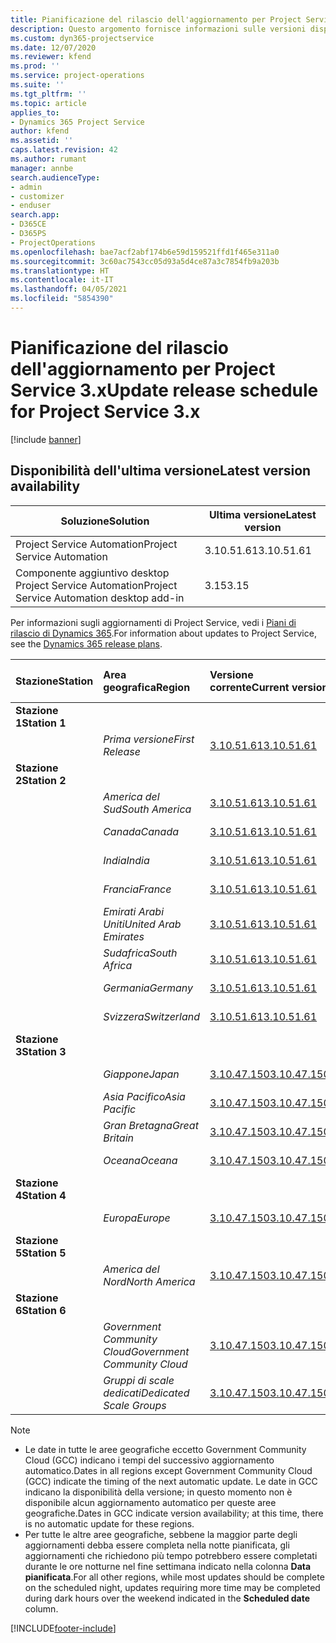 ```yaml
---
title: Pianificazione del rilascio dell'aggiornamento per Project Service 3.x
description: Questo argomento fornisce informazioni sulle versioni disponibili e future di Dynamics 365 Project Service Automation.
ms.custom: dyn365-projectservice
ms.date: 12/07/2020
ms.reviewer: kfend
ms.prod: ''
ms.service: project-operations
ms.suite: ''
ms.tgt_pltfrm: ''
ms.topic: article
applies_to:
- Dynamics 365 Project Service
author: kfend
ms.assetid: ''
caps.latest.revision: 42
ms.author: rumant
manager: annbe
search.audienceType:
- admin
- customizer
- enduser
search.app:
- D365CE
- D365PS
- ProjectOperations
ms.openlocfilehash: bae7acf2abf174b6e59d159521ffd1f465e311a0
ms.sourcegitcommit: 3c60ac7543cc05d93a5d4ce87a3c7854fb9a203b
ms.translationtype: HT
ms.contentlocale: it-IT
ms.lasthandoff: 04/05/2021
ms.locfileid: "5854390"
---
```

# <a name="update-release-schedule-for-project-service-3x"></a><span data-ttu-id="e7d66-103">Pianificazione del rilascio dell'aggiornamento per Project Service 3.x</span><span class="sxs-lookup"><span data-stu-id="e7d66-103">Update release schedule for Project Service 3.x</span></span>

[!include [banner](../includes/psa-now-project-operations.md)]

## <a name="latest-version-availability"></a><span data-ttu-id="e7d66-104">Disponibilità dell'ultima versione</span><span class="sxs-lookup"><span data-stu-id="e7d66-104">Latest version availability</span></span>

| <span data-ttu-id="e7d66-105">Soluzione</span><span class="sxs-lookup"><span data-stu-id="e7d66-105">Solution</span></span>  | <span data-ttu-id="e7d66-106">Ultima versione</span><span class="sxs-lookup"><span data-stu-id="e7d66-106">Latest version</span></span> |
|-------|----|
| <span data-ttu-id="e7d66-107">Project Service Automation</span><span class="sxs-lookup"><span data-stu-id="e7d66-107">Project Service Automation</span></span>    | <span data-ttu-id="e7d66-108">3.10.51.61</span><span class="sxs-lookup"><span data-stu-id="e7d66-108">3.10.51.61</span></span> |
| <span data-ttu-id="e7d66-109">Componente aggiuntivo desktop Project Service Automation</span><span class="sxs-lookup"><span data-stu-id="e7d66-109">Project Service Automation desktop add-in</span></span>                | <span data-ttu-id="e7d66-110">3.15</span><span class="sxs-lookup"><span data-stu-id="e7d66-110">3.15</span></span>          |

<span data-ttu-id="e7d66-111">Per informazioni sugli aggiornamenti di Project Service, vedi i [Piani di rilascio di Dynamics 365](https://docs.microsoft.com/dynamics365/release-plans/).</span><span class="sxs-lookup"><span data-stu-id="e7d66-111">For information about updates to Project Service, see the [Dynamics 365 release plans](https://docs.microsoft.com/dynamics365/release-plans/).</span></span> 

| <span data-ttu-id="e7d66-112">Stazione</span><span class="sxs-lookup"><span data-stu-id="e7d66-112">Station</span></span>  | <span data-ttu-id="e7d66-113">Area geografica</span><span class="sxs-lookup"><span data-stu-id="e7d66-113">Region</span></span> | <span data-ttu-id="e7d66-114">Versione corrente</span><span class="sxs-lookup"><span data-stu-id="e7d66-114">Current version</span></span> | <span data-ttu-id="e7d66-115">Prossima versione</span><span class="sxs-lookup"><span data-stu-id="e7d66-115">Next version</span></span> |  <span data-ttu-id="e7d66-116">Data pianificata</span><span class="sxs-lookup"><span data-stu-id="e7d66-116">Scheduled date</span></span>
| :---   | :---   | :---   | :---   |:---   |         
|<span data-ttu-id="e7d66-117"><strong>Stazione 1</strong></span><span class="sxs-lookup"><span data-stu-id="e7d66-117"><strong>Station 1</strong></span></span> | |  |  | |
| | <span data-ttu-id="e7d66-118"><i>Prima versione</i></span><span class="sxs-lookup"><span data-stu-id="e7d66-118"><i>First Release</i></span></span> | [<span data-ttu-id="e7d66-119">3.10.51.61</span><span class="sxs-lookup"><span data-stu-id="e7d66-119">3.10.51.61</span></span>](whats-new-ur-30.md) | <span data-ttu-id="e7d66-120">Da definire</span><span class="sxs-lookup"><span data-stu-id="e7d66-120">TBD</span></span> | <span data-ttu-id="e7d66-121">23 aprile 2021</span><span class="sxs-lookup"><span data-stu-id="e7d66-121">April 23, 2021</span></span>
|<span data-ttu-id="e7d66-122"><strong>Stazione 2</strong></span><span class="sxs-lookup"><span data-stu-id="e7d66-122"><strong>Station 2</strong></span></span> | |  |  | |
| | <span data-ttu-id="e7d66-123"><i>America del Sud</i></span><span class="sxs-lookup"><span data-stu-id="e7d66-123"><i>South America</i></span></span> | [<span data-ttu-id="e7d66-124">3.10.51.61</span><span class="sxs-lookup"><span data-stu-id="e7d66-124">3.10.51.61</span></span>](whats-new-ur-30.md) | <span data-ttu-id="e7d66-125">Da definire</span><span class="sxs-lookup"><span data-stu-id="e7d66-125">TBD</span></span> | <span data-ttu-id="e7d66-126">30 aprile 2021</span><span class="sxs-lookup"><span data-stu-id="e7d66-126">April 30, 2021</span></span>
| | <span data-ttu-id="e7d66-127"><i>Canada</i></span><span class="sxs-lookup"><span data-stu-id="e7d66-127"><i>Canada</i></span></span> | [<span data-ttu-id="e7d66-128">3.10.51.61</span><span class="sxs-lookup"><span data-stu-id="e7d66-128">3.10.51.61</span></span>](whats-new-ur-30.md) | <span data-ttu-id="e7d66-129">Da definire</span><span class="sxs-lookup"><span data-stu-id="e7d66-129">TBD</span></span> | <span data-ttu-id="e7d66-130">30 aprile 2021</span><span class="sxs-lookup"><span data-stu-id="e7d66-130">April 30, 2021</span></span>
| | <span data-ttu-id="e7d66-131"><i>India</i></span><span class="sxs-lookup"><span data-stu-id="e7d66-131"><i>India</i></span></span> | [<span data-ttu-id="e7d66-132">3.10.51.61</span><span class="sxs-lookup"><span data-stu-id="e7d66-132">3.10.51.61</span></span>](whats-new-ur-30.md) | <span data-ttu-id="e7d66-133">Da definire</span><span class="sxs-lookup"><span data-stu-id="e7d66-133">TBD</span></span> | <span data-ttu-id="e7d66-134">30 aprile 2021</span><span class="sxs-lookup"><span data-stu-id="e7d66-134">April 30, 2021</span></span>
| | <span data-ttu-id="e7d66-135"><i>Francia</i></span><span class="sxs-lookup"><span data-stu-id="e7d66-135"><i>France</i></span></span> | [<span data-ttu-id="e7d66-136">3.10.51.61</span><span class="sxs-lookup"><span data-stu-id="e7d66-136">3.10.51.61</span></span>](whats-new-ur-30.md) | <span data-ttu-id="e7d66-137">Da definire</span><span class="sxs-lookup"><span data-stu-id="e7d66-137">TBD</span></span> | <span data-ttu-id="e7d66-138">30 aprile 2021</span><span class="sxs-lookup"><span data-stu-id="e7d66-138">April 30, 2021</span></span>
| | <span data-ttu-id="e7d66-139"><i>Emirati Arabi Uniti</i></span><span class="sxs-lookup"><span data-stu-id="e7d66-139"><i>United Arab Emirates</i></span></span> | [<span data-ttu-id="e7d66-140">3.10.51.61</span><span class="sxs-lookup"><span data-stu-id="e7d66-140">3.10.51.61</span></span>](whats-new-ur-30.md) | <span data-ttu-id="e7d66-141">Da definire</span><span class="sxs-lookup"><span data-stu-id="e7d66-141">TBD</span></span> | <span data-ttu-id="e7d66-142">30 aprile 2021</span><span class="sxs-lookup"><span data-stu-id="e7d66-142">April 30, 2021</span></span>
| | <span data-ttu-id="e7d66-143"><i>Sudafrica</i></span><span class="sxs-lookup"><span data-stu-id="e7d66-143"><i>South Africa</i></span></span> | [<span data-ttu-id="e7d66-144">3.10.51.61</span><span class="sxs-lookup"><span data-stu-id="e7d66-144">3.10.51.61</span></span>](whats-new-ur-30.md) | <span data-ttu-id="e7d66-145">Da definire</span><span class="sxs-lookup"><span data-stu-id="e7d66-145">TBD</span></span> | <span data-ttu-id="e7d66-146">30 aprile 2021</span><span class="sxs-lookup"><span data-stu-id="e7d66-146">April 30, 2021</span></span>
| | <span data-ttu-id="e7d66-147"><i>Germania</i></span><span class="sxs-lookup"><span data-stu-id="e7d66-147"><i>Germany</i></span></span> | [<span data-ttu-id="e7d66-148">3.10.51.61</span><span class="sxs-lookup"><span data-stu-id="e7d66-148">3.10.51.61</span></span>](whats-new-ur-30.md) | <span data-ttu-id="e7d66-149">Da definire</span><span class="sxs-lookup"><span data-stu-id="e7d66-149">TBD</span></span> | <span data-ttu-id="e7d66-150">30 aprile 2021</span><span class="sxs-lookup"><span data-stu-id="e7d66-150">April 30, 2021</span></span>
| | <span data-ttu-id="e7d66-151"><i>Svizzera</i></span><span class="sxs-lookup"><span data-stu-id="e7d66-151"><i>Switzerland</i></span></span> | [<span data-ttu-id="e7d66-152">3.10.51.61</span><span class="sxs-lookup"><span data-stu-id="e7d66-152">3.10.51.61</span></span>](whats-new-ur-30.md) | <span data-ttu-id="e7d66-153">Da definire</span><span class="sxs-lookup"><span data-stu-id="e7d66-153">TBD</span></span> | <span data-ttu-id="e7d66-154">30 aprile 2021</span><span class="sxs-lookup"><span data-stu-id="e7d66-154">April 30, 2021</span></span>
|<span data-ttu-id="e7d66-155"><strong>Stazione 3</strong></span><span class="sxs-lookup"><span data-stu-id="e7d66-155"><strong>Station 3</strong></span></span> | |  |  | |
| | <span data-ttu-id="e7d66-156"><i>Giappone</i></span><span class="sxs-lookup"><span data-stu-id="e7d66-156"><i>Japan</i></span></span> | [<span data-ttu-id="e7d66-157">3.10.47.150</span><span class="sxs-lookup"><span data-stu-id="e7d66-157">3.10.47.150</span></span>](whats-new-ur-29-5.md) | [<span data-ttu-id="e7d66-158">3.10.51.61</span><span class="sxs-lookup"><span data-stu-id="e7d66-158">3.10.51.61</span></span>](whats-new-ur-30.md) | <span data-ttu-id="e7d66-159">9 aprile 2021</span><span class="sxs-lookup"><span data-stu-id="e7d66-159">April 9, 2021</span></span>
| | <span data-ttu-id="e7d66-160"><i>Asia Pacifico</i></span><span class="sxs-lookup"><span data-stu-id="e7d66-160"><i>Asia Pacific</i></span></span> | [<span data-ttu-id="e7d66-161">3.10.47.150</span><span class="sxs-lookup"><span data-stu-id="e7d66-161">3.10.47.150</span></span>](whats-new-ur-29-5.md) | [<span data-ttu-id="e7d66-162">3.10.51.61</span><span class="sxs-lookup"><span data-stu-id="e7d66-162">3.10.51.61</span></span>](whats-new-ur-30.md) | <span data-ttu-id="e7d66-163">9 aprile 2021</span><span class="sxs-lookup"><span data-stu-id="e7d66-163">April 9, 2021</span></span>
| | <span data-ttu-id="e7d66-164"><i>Gran Bretagna</i></span><span class="sxs-lookup"><span data-stu-id="e7d66-164"><i>Great Britain</i></span></span> | [<span data-ttu-id="e7d66-165">3.10.47.150</span><span class="sxs-lookup"><span data-stu-id="e7d66-165">3.10.47.150</span></span>](whats-new-ur-29-5.md) | [<span data-ttu-id="e7d66-166">3.10.51.61</span><span class="sxs-lookup"><span data-stu-id="e7d66-166">3.10.51.61</span></span>](whats-new-ur-30.md) | <span data-ttu-id="e7d66-167">9 aprile 2021</span><span class="sxs-lookup"><span data-stu-id="e7d66-167">April 9, 2021</span></span>
| | <span data-ttu-id="e7d66-168"><i>Oceana</i></span><span class="sxs-lookup"><span data-stu-id="e7d66-168"><i>Oceana</i></span></span> | [<span data-ttu-id="e7d66-169">3.10.47.150</span><span class="sxs-lookup"><span data-stu-id="e7d66-169">3.10.47.150</span></span>](whats-new-ur-29-5.md) | [<span data-ttu-id="e7d66-170">3.10.51.61</span><span class="sxs-lookup"><span data-stu-id="e7d66-170">3.10.51.61</span></span>](whats-new-ur-30.md) | <span data-ttu-id="e7d66-171">9 aprile 2021</span><span class="sxs-lookup"><span data-stu-id="e7d66-171">April 9, 2021</span></span>
|<span data-ttu-id="e7d66-172"><strong>Stazione 4</strong></span><span class="sxs-lookup"><span data-stu-id="e7d66-172"><strong>Station 4</strong></span></span> | |  |  | |
| | <span data-ttu-id="e7d66-173"><i>Europa</i></span><span class="sxs-lookup"><span data-stu-id="e7d66-173"><i>Europe</i></span></span> | [<span data-ttu-id="e7d66-174">3.10.47.150</span><span class="sxs-lookup"><span data-stu-id="e7d66-174">3.10.47.150</span></span>](whats-new-ur-29-5.md) | [<span data-ttu-id="e7d66-175">3.10.51.61</span><span class="sxs-lookup"><span data-stu-id="e7d66-175">3.10.51.61</span></span>](whats-new-ur-30.md) | <span data-ttu-id="e7d66-176">16 aprile 2021</span><span class="sxs-lookup"><span data-stu-id="e7d66-176">April 16, 2021</span></span>
|<span data-ttu-id="e7d66-177"><strong>Stazione 5</strong></span><span class="sxs-lookup"><span data-stu-id="e7d66-177"><strong>Station 5</strong></span></span> | |  |  | |
| | <span data-ttu-id="e7d66-178"><i>America del Nord</i></span><span class="sxs-lookup"><span data-stu-id="e7d66-178"><i>North America</i></span></span> | [<span data-ttu-id="e7d66-179">3.10.47.150</span><span class="sxs-lookup"><span data-stu-id="e7d66-179">3.10.47.150</span></span>](whats-new-ur-29-5.md) | [<span data-ttu-id="e7d66-180">3.10.51.61</span><span class="sxs-lookup"><span data-stu-id="e7d66-180">3.10.51.61</span></span>](whats-new-ur-30.md) | <span data-ttu-id="e7d66-181">23 aprile 2021</span><span class="sxs-lookup"><span data-stu-id="e7d66-181">April 23, 2021</span></span>
|<span data-ttu-id="e7d66-182"><strong>Stazione 6</strong></span><span class="sxs-lookup"><span data-stu-id="e7d66-182"><strong>Station 6</strong></span></span> | |  |  | |
| | <span data-ttu-id="e7d66-183"><i>Government Community Cloud</i></span><span class="sxs-lookup"><span data-stu-id="e7d66-183"><i>Government Community Cloud</i></span></span> | [<span data-ttu-id="e7d66-184">3.10.47.150</span><span class="sxs-lookup"><span data-stu-id="e7d66-184">3.10.47.150</span></span>](whats-new-ur-29-5.md) | [<span data-ttu-id="e7d66-185">3.10.51.61</span><span class="sxs-lookup"><span data-stu-id="e7d66-185">3.10.51.61</span></span>](whats-new-ur-30.md) | <span data-ttu-id="e7d66-186">30 aprile 2021</span><span class="sxs-lookup"><span data-stu-id="e7d66-186">April 30, 2021</span></span>
| | <span data-ttu-id="e7d66-187"><i>Gruppi di scale dedicati</i></span><span class="sxs-lookup"><span data-stu-id="e7d66-187"><i>Dedicated Scale Groups</i></span></span> | [<span data-ttu-id="e7d66-188">3.10.47.150</span><span class="sxs-lookup"><span data-stu-id="e7d66-188">3.10.47.150</span></span>](whats-new-ur-29-5.md) | [<span data-ttu-id="e7d66-189">3.10.51.61</span><span class="sxs-lookup"><span data-stu-id="e7d66-189">3.10.51.61</span></span>](whats-new-ur-30.md) | <span data-ttu-id="e7d66-190">30 aprile 2021</span><span class="sxs-lookup"><span data-stu-id="e7d66-190">April 30, 2021</span></span>

>[!Note]
> - <span data-ttu-id="e7d66-191">Le date in tutte le aree geografiche eccetto Government Community Cloud (GCC) indicano i tempi del successivo aggiornamento automatico.</span><span class="sxs-lookup"><span data-stu-id="e7d66-191">Dates in all regions except Government Community Cloud (GCC) indicate the timing of the next automatic update.</span></span> <span data-ttu-id="e7d66-192">Le date in GCC indicano la disponibilità della versione; in questo momento non è disponibile alcun aggiornamento automatico per queste aree geografiche.</span><span class="sxs-lookup"><span data-stu-id="e7d66-192">Dates in GCC indicate version availability; at this time, there is no automatic update for these regions.</span></span>
> - <span data-ttu-id="e7d66-193">Per tutte le altre aree geografiche, sebbene la maggior parte degli aggiornamenti debba essere completa nella notte pianificata, gli aggiornamenti che richiedono più tempo potrebbero essere completati durante le ore notturne nel fine settimana indicato nella colonna **Data pianificata**.</span><span class="sxs-lookup"><span data-stu-id="e7d66-193">For all other regions, while most updates should be complete on the scheduled night, updates requiring more time may be completed during dark hours over the weekend indicated in the **Scheduled date** column.</span></span>


[!INCLUDE[footer-include](../includes/footer-banner.md)]
